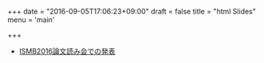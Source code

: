 +++
date = "2016-09-05T17:06:23+09:00"
draft = false
title = "html Slides"
menu = 'main'

+++

* [ISMB2016論文読み会での発表](http://joemphilips.github.io/slides/ISMB2016/)
